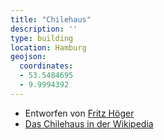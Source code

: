 ```yaml
---
title: "Chilehaus"
description: ''
type: building
location: Hamburg
geojson:
  coordinates:
  - 53.5484695
  - 9.9994392
---
```


* Entworfen von [Fritz Höger](/tags/Fritz-Höger)
* [Das Chilehaus in der Wikipedia](https://de.wikipedia.org/wiki/Chilehaus)
